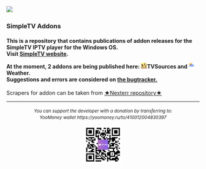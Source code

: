 ![](https://komarev.com/ghpvc/?username=BMSimple&label=PROFILE+VIEWS)
<h3> SimpleTV Addons </h3>
<h4>
<p>This is a repository that contains publications of addon releases for the SimpleTV IPTV player for the Windows OS.
</br>Visit <a href="http://sergeyvs012.rf.gd/" >SimpleTV website</a>.
</p>
<p>At the moment, 2 addons are being published here: <img src="./img/tvs_logo.png" height="16"/><b>TVSources</b> and <img src="./img/weather_logo.png" height="16"/><b>Weather</b>.</br>
Suggestions and errors are considered on <a href="http://sergeyvs012.rf.gd/bugtracker/view_all_bug_page.php"> the bugtracker.</a>
</p>
</h4>
<p>
Scrapers for addon can be taken from <a href="https://github.com/Nexterr-origin/simpleTV-Scripts">★Nexterr repository★</a>
</p>
<hr>
<div align="center"> 
<i><small>You can support the developer with a donation by transferring to:</br>
YooMoney wallet https://yoomoney.ru/to/410012004830397</br>
</small></i>
<p>
<img src="./img/QR_YOUMONEY.png" height="100"/>
</p>
</div>

